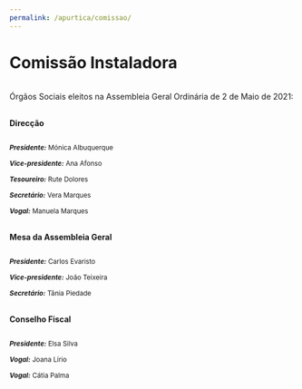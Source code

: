```yaml
---
permalink: /apurtica/comissao/
---
```

# Comissão Instaladora
<div style="height:1px;"><br></div>

<p style="text-align: justify">Órgãos Sociais eleitos na Assembleia Geral Ordinária de 2 de Maio de 2021:</p>
<div style="height:2px;"><br></div>

<p style="text-align: justify"><b>Direcção</b></p>
<div style="height:0px;"><br></div>	
<p style="text-align: justify"><small><b><i>Presidente:</i></b> &#9; Mónica Albuquerque</small></p>
<p style="text-align: justify"><small><b><i>Vice-presidente:</i></b> &#9; Ana Afonso</small></p>
<p style="text-align: justify"><small><b><i>Tesoureiro:</i></b> &#9; Rute Dolores</small></p>
<p style="text-align: justify"><small><b><i>Secretário:</i></b> &#9; Vera Marques</small></p>
<p style="text-align: justify"><small><b><i>Vogal:</i></b> &#9; Manuela Marques</small></p>
<div style="height:2px;"><br></div>
		
<p style="text-align: justify"><b>Mesa da Assembleia Geral</b></p>
<div style="height:0px;"><br></div>	
<p style="text-align: justify"><small><b><i>Presidente:</i></b> &#9; Carlos Evaristo</small></p>
<p style="text-align: justify"><small><b><i>Vice-presidente:</i></b> &#9; João Teixeira</small></p>
<p style="text-align: justify"><small><b><i>Secretário:</i></b> &#9; Tânia Piedade</small></p>
<div style="height:2px;"><br></div>
		
<p style="text-align: justify"><b>Conselho Fiscal</b></p>
<div style="height:0px;"><br></div>	
<p style="text-align: justify"><small><b><i>Presidente:</i></b> &#9; Elsa Silva</small></p>
<p style="text-align: justify"><small><b><i>Vogal:</i></b> &#9; Joana Lírio</small></p>
<p style="text-align: justify"><small><b><i>Vogal:</i></b> &#9; Cátia Palma</small></p>
